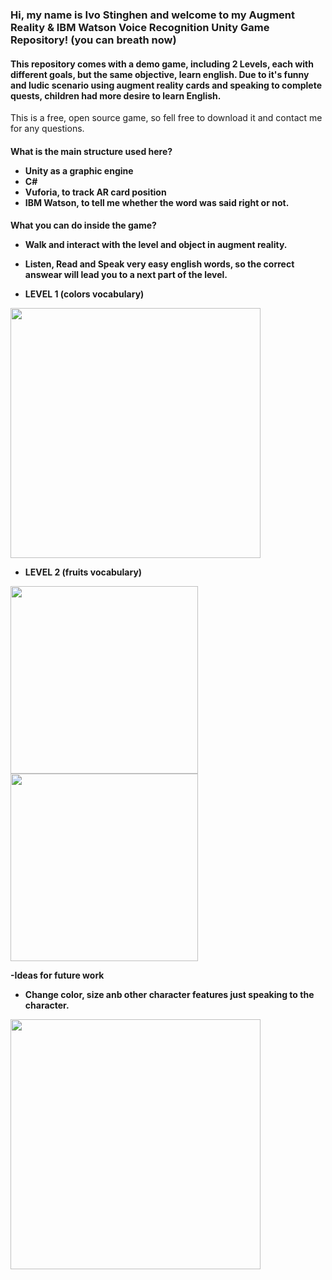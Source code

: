 <h3>Hi, my name is Ivo Stinghen and welcome to my Augment Reality & IBM Watson Voice Recognition Unity Game Repository! (you can breath now)
<h4>This repository comes with a demo game, including 2 Levels, 
each with different goals, but the same objective, learn english.
Due to it's funny and ludic scenario using augment reality cards and speaking to complete quests, children had more desire to learn English.  </h4>

This is a free, open source game, so fell free to download it and contact me for any questions.

<h4>What is the main structure used here?

- Unity as a graphic engine
- C#
- Vuforia, to track AR card position
- IBM Watson, to tell me whether the word was said right or not. 

<h4>What you can do inside the game?

- Walk and interact with the level and object in augment reality.

- Listen, Read and Speak very easy english words, so the correct answear will lead you to a next part of the level.
  
- LEVEL 1 (colors vocabulary)
<img src="demo-images/gameplay1.gif" width="400">

- LEVEL 2 (fruits vocabulary)
<img src="demo-images/gameplay2.gif" width="300">

<img src="demo-images/gameplay3.gif" width="300">

-Ideas for future work
  - Change color, size anb other character features just speaking to the character.
  
  <img src="demo-images/future-work.gif" width="400">

